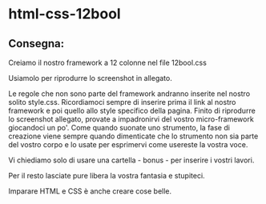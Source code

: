 # html-css-12bool
## Consegna:
Creiamo il nostro framework a 12 colonne nel file 12bool.css

Usiamolo per riprodurre lo screenshot in allegato.

Le regole che non sono parte del framework andranno inserite nel nostro solito style.css.
Ricordiamoci sempre di inserire prima il link al nostro framework e poi quello allo style specifico della pagina.
Finito di riprodurre lo screenshot allegato, provate a impadronirvi del vostro micro-framework giocandoci un po'. Come quando suonate uno strumento, la fase di creazione viene sempre quando dimenticate che lo strumento non sia parte del vostro corpo e lo usate per esprimervi come usereste la vostra voce.

Vi chiediamo solo di usare una cartella - bonus - per inserire i vostri lavori.

Per il resto lasciate pure libera la vostra fantasia e stupiteci.

Imparare HTML e CSS è anche creare cose belle.
